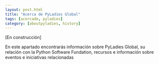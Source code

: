 ```yaml
---
layout: post.html
title: "Acerca de PyLadies Global"
tags: [acercade, pyladies]
category: [aboutpyladies, history]
---
```


[En construcción]

En este apartado encontrarás información sobre PyLadies Global, su relación 
con la Python Software Fundation, recursos e información sobre eventos e 
iniciativas relacionadas
